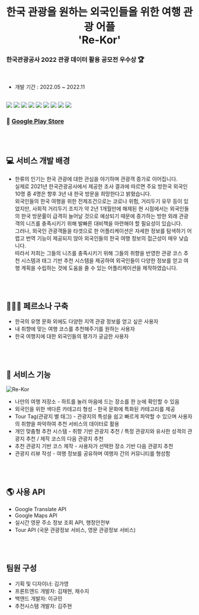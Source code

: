 <h1 align="center">한국 관광을 원하는 외국인들을 위한 여행 관광 어플<br />'Re-Kor'</h1>
<h3> 한국관광공사 2022 관광 데이터 활용 공모전 우수상 🏆 </h3>
<br />

- 개발 기간 : 2022.05 ~ 2022.11
<br />
<img src="https://img.shields.io/badge/React Native-01FF95?style=for-the-badge&logo=appveyor&logo=React Native&logoColor=white" /> <img src="https://img.shields.io/badge/JavaScript-F7DF1E?style=for-the-badge&logo=appveyor&logo=JavaScript&logoColor=white" /> <img src="https://img.shields.io/badge/Java-2C2255?style=for-the-badge&logo=appveyor&logo=Eclipse IDE&logoColor=white" /> <img src="https://img.shields.io/badge/Spring Boot-6DB33F?style=for-the-badge&logo=appveyor&logo=Spring Boot&logoColor=white" /> <img src="https://img.shields.io/badge/MariaDB-003545?style=for-the-badge&logo=appveyor&logo=MariaDB&logoColor=white" /> <img src="https://img.shields.io/badge/MongoDB-47A248?style=for-the-badge&logo=appveyor&logo=MongoDB&logoColor=white" /> <img src="https://img.shields.io/badge/Python-3776AB?style=for-the-badge&logo=appveyor&logo=Python&logoColor=white" /> <img src="https://img.shields.io/badge/FastAPI-009688?style=for-the-badge&logo=appveyor&logo=FastAPI&logoColor=white" /> <img src="https://img.shields.io/badge/NGINX-009639?style=for-the-badge&logo=appveyor&logo=NGINX&logoColor=white" />

### 📱 [Google Play Store](https://play.google.com/store/apps/details?id=com.suji_chae.ReKor)

<br />
<br />

## 💻 서비스 개발 배경
- 한류의 인기는 한국 관광에 대한 관심을 야기하며 관광객 증가로 이어집니다. <br />실제로 2021년 한국관광공사에서 제공한 조사 결과에 따르면
주요 방한국 외국인 10명 중 4명은 향후 3년 내 한국 방문을 희망한다고 밝혔습니다. <br />
외국인들의 한국 여행을 위한 전제조건으로는 코로나 위험, 거리두기 유무 등이 있었지만, 사회적 거리두기 조치가 약 2년 1개월만에 해제된 현 시점에서는
외국인들의 한국 방문률이 급격히 늘어날 것으로 예상되기 때문에 증가하는 방한 외래 관광객의 니즈를 충족시키기 위해 발빠른 대비책을 마련해야 할 필요성이 있습니다. <br />
그러나, 외국인 관광객들을 타겟으로 한 어플리케이션은 자세한 정보를 탐색하기 어렵고 번역 기능이 제공되지 않아 외국인들의 한국 여행 정보의 접근성이 매우 낮습니다. <br />
따라서 저희는 그들의 니즈를 충족시키기 위해 그들의 취향을 반영한 관광 코스 추천 시스템과 태그 기반 추천 시스템을 제공하여 
외국인들이 다양한 정보를 얻고 여행 계획을 수립하는 것에 도움을 줄 수 있는 어플리케이션을 제작하였습니다.

 <br />
 <br />


## 👳🏻‍♀️ 페르소나 구축
- 한국의 유명 문화 외에도 다양한 지역 관광 정보를 얻고 싶은 사용자
- 내 취향에 맞는 여행 코스를 추천해주기를 원하는 사용자
- 한국 여행지에 대한 외국인들의 평가가 궁금한 사용자

 <br />
 <br />

## 📌 서비스 기능
![Re-Kor](https://user-images.githubusercontent.com/63996585/214774923-2c60e17e-5bbd-4fa6-8ff4-50a4d5d4e27b.png)
 - 나만의 여행 저장소 - 하트를 눌러 마음에 드는 장소를 한 눈에 확인할 수 있음
 - 외국인을 위한 색다른 카테고리 형성 - 한국 문화에 특화된 카테고리를 제공
 - Tour Tag(관광지 별 태그) - 관광지의 특성을 쉽고 빠르게 파악할 수 있으며 사용자의 취향을 파악하여 추천 서비스의 데이터로 활용
 - 개인 맞춤형 추천 시스템 - 취향 기반 관광지 추천 / 특정 관광지와 유사한 성격의 관광지 추천 / 제작 코스의 다음 관광지 추천
 - 추천 관광지 기반 코스 제작 - 사용자가 선택한 장소 기반 다음 관광지 추천
 - 관광지 리뷰 작성 - 여행 정보를 공유하며 여행자 간의 커뮤니티를 형성함 

 <br />
 <br />

## 🌎 사용 API
 - Google Translate API
 - Google Maps API
 - 실시간 영문 주소 정보 조회 API, 행정안전부
 - Tour API (국문 관광정보 서비스, 영문 관광정보 서비스)

 <br />
 <br />

## 팀원 구성
 - 기획 및 디자이너: 김가영 
 - 프론트엔드 개발자: 김채현, 채수지
 - 백엔드 개발자: 이규민
 - 추천시스템 개발자: 김주현
